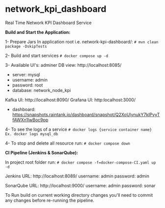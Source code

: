 # network_kpi_dashboard
Real Time Network KPI Dashboard Service

**Build and Start the Application:**

1- Prepare Jars
In application root i.e. network-kpi-dashboard/:
`# mvn clean package -DskipTests`

2- Build and start services
`# docker compose up -d`

3- Available UI's:
adminer DB view: http://localhost:8085/
- server: mysql
- username: admin
- password: root
- database: network_node_kpi

Kafka UI: http://localhost:8090/
Grafana UI: http:localhost:3000/
- dashboard: https://snapshots.raintank.io/dashboard/snapshot/Q2XoUlynukY7kIPvyTfAWXn1lwBoc9pp

4- To see the logs of  a service
`# docker logs {service container name} Ex. docker logs mysql_db`

4- To stop and delete all resource run: 
`# docker compose down`


**CI Pipeline (Jenkins & SonarQube):**

In project root folder run:
`# docker compose -f=docker-compose-CI.yaml up -d`

Jenkins URL: http://localhost:8089/
username: admin
password: admin

SonarQube URL: http://localhost:9000/
username: admin
password: sonar

To Run build on current working directory changes you'll need to commit any changes before re-running the pipeline.
